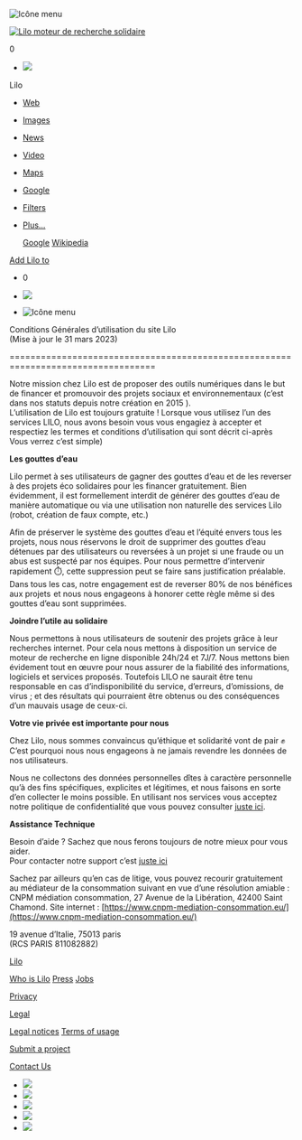    

![Icône menu](https://www.lilo.org/wp-content/themes/jarvis_wp/ajans/assets/icon-menu.svg)

[![Lilo moteur de recherche solidaire](https://www.lilo.org/wp-content/themes/jarvis_wp/ajans/assets/lilo-logo.png)](https://search.lilo.org/)

0

* [![](https://www.lilo.org/wp-content/themes/jarvis_wp/ajans/assets/icon-user-bleu-plain.png)](https://search.lilo.org/mon-compte/ "My account")

Lilo

* [Web](#)
* [Images](#)
* [News](#)
* [Video](#)
* [Maps](#)

* [Google](# "Je tente ma chance avec Google")
* [Filters](#)
* [Plus...](#)
    
    [Google](#) [Wikipedia](#)
    

[Add Lilo to](#)

* 0
    

* [![](https://www.lilo.org/wp-content/themes/jarvis_wp/ajans/assets/icon-user-bleu-plain.png)](https://search.lilo.org/mon-compte/ "My account")
* ![Icône menu](https://www.lilo.org/wp-content/themes/jarvis_wp/ajans/assets/icon-menu.svg)

Conditions Générales d’utilisation du site Lilo  
(Mise à jour le 31 mars 2023)  

==================================================================================

Notre mission chez Lilo est de proposer des outils numériques dans le but de financer et promouvoir des projets sociaux et environnementaux (c’est dans nos statuts depuis notre création en 2015 ).  
L’utilisation de Lilo est toujours gratuite ! Lorsque vous utilisez l’un des services LILO, nous avons besoin vous vous engagiez à accepter et respectiez les termes et conditions d’utilisation qui sont décrit ci-après   Vous verrez c’est simple)

**Les gouttes d’eau**  

Lilo permet à ses utilisateurs de gagner des gouttes d’eau et de les reverser à des projets éco solidaires pour les financer gratuitement. Bien évidemment, il est formellement interdit de générer des gouttes d’eau de manière automatique ou via une utilisation non naturelle des services Lilo (robot, création de faux compte, etc.)

Afin de préserver le système des gouttes d’eau et l’équité envers tous les projets, nous nous réservons le droit de supprimer des gouttes d’eau détenues par des utilisateurs ou reversées à un projet si une fraude ou un abus est suspecté par nos équipes. Pour nous permettre d’intervenir rapidement ⏱️, cette suppression peut se faire sans justification préalable. Dans tous les cas, notre engagement est de reverser 80% de nos bénéfices aux projets  et nous nous engageons à honorer cette règle même si des gouttes d’eau sont supprimées.

**Joindre l’utile au solidaire**  

Nous permettons à nous utilisateurs de soutenir des projets grâce à leur recherches internet. Pour cela nous mettons à disposition un service de moteur de recherche en ligne disponible 24h/24 et 7J/7. Nous mettons bien évidement tout en œuvre pour nous assurer de la fiabilité des informations, logiciels et services proposés. Toutefois LILO ne saurait être tenu responsable en cas d’indisponibilité du service, d’erreurs, d’omissions, de virus ; et des résultats qui pourraient être obtenus ou des conséquences d’un mauvais usage de ceux-ci.

**Votre vie privée est importante pour nous**

Chez Lilo, nous sommes convaincus qu’éthique et solidarité vont de pair ✊  C’est pourquoi nous nous engageons à ne jamais revendre les données de nos utilisateurs.

Nous ne collectons des données personnelles dîtes à caractère personnelle qu’à des fins spécifiques, explicites et légitimes, et nous faisons en sorte d’en collecter le moins possible. En utilisant nos services vous acceptez notre politique de confidentialité que vous pouvez consulter [juste ici](https://www.lilo.org/votre-vie-privee-avec-lilo/).

**Assistance Technique**

Besoin d’aide ? Sachez que nous ferons toujours de notre mieux pour vous aider.  
Pour contacter notre support c’est [juste ici](https://support.lilo.org/)

Sachez par ailleurs qu’en cas de litige, vous pouvez recourir gratuitement au médiateur de la consommation suivant en vue d’une résolution amiable : CNPM médiation consommation, 27 Avenue de la Libération, 42400 Saint Chamond. Site internet : [https://www.cnpm-mediation-consommation.eu/](https://www.cnpm-mediation-consommation.eu/)

19 avenue d’Italie, 75013 paris  
(RCS PARIS 811082882)

[Lilo](#)

[Who is Lilo](https://www.lilo.org/qui-est-lilo) [Press](https://www.lilo.org/espace-presse) [Jobs](https://www.lilo.org/recrutement)

[Privacy](https://www.lilo.org/votre-vie-privee-avec-lilo)

[Legal](#)

[Legal notices](https://www.lilo.org/mentions-legales) [Terms of usage](https://www.lilo.org/cgu-lilo)

[Submit a project](https://www.lilo.org/proposer-un-projet-info)

[Contact Us](https://www.lilo.org/contactez-nous)

* [![](https://www.lilo.org/wp-content/themes/jarvis_wp/ajans/assets/icon-android.svg)](https://play.google.com/store/apps/details?id=org.lilo.mobile.android2020 "Lilo sur Android")
* [![](https://www.lilo.org/wp-content/themes/jarvis_wp/ajans/assets/icon-ios.svg)](https://itunes.apple.com/fr/app/apple-store/id1339709376 "Lilo sur l'Apple Store")
* [![](https://www.lilo.org/wp-content/themes/jarvis_wp/ajans/assets/icon-facebook.svg)](https://www.facebook.com/lilosearch "Lilo sur Facebook")
* [![](https://www.lilo.org/wp-content/themes/jarvis_wp/ajans/assets/icon-twitter.svg)](https://twitter.com/Lilo__org "Lilo sur Twitter")
* [![](https://www.lilo.org/wp-content/themes/jarvis_wp/ajans/assets/icon-instagram.svg)](https://www.instagram.com/lilo__org/ "Lilo sur Instagram")